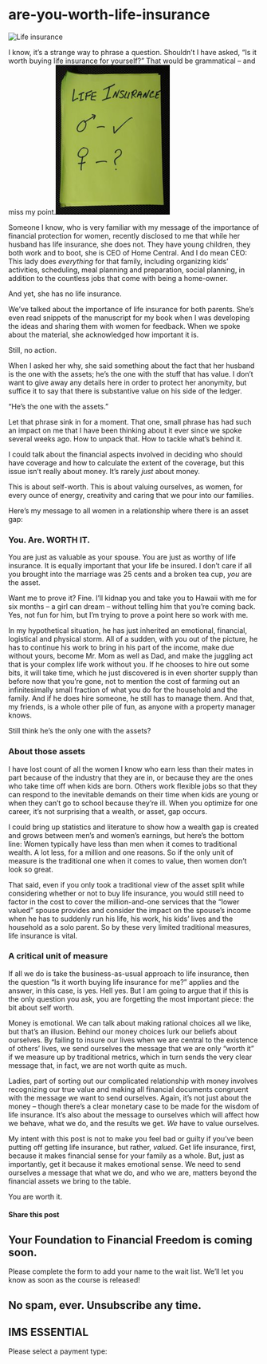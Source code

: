 # are-you-worth-life-insurance
![Life insurance](https://yourfinanciallaunchpad.com/wp-content/uploads/elementor/thumbs/Life-insurance-qdc6crp5rpm0nhkoedao3cjvtinp6cfqlffsh68byg.jpg "Life insurance")

I know, it’s a strange way to phrase a question. Shouldn’t I have asked, “Is it worth buying life insurance for yourself?” That would be grammatical – and miss my point.![Life insurance](attachments/Life-insurance-229x300.jpg)

Someone I know, who is very familiar with my message of the importance of financial protection for women, recently disclosed to me that while her husband has life insurance, she does not. They have young children, they both work and to boot, she is CEO of Home Central. And I do mean CEO: This lady does *everything* for that family, including organizing kids’ activities, scheduling, meal planning and preparation, social planning, in addition to the countless jobs that come with being a home-owner.

And yet, she has no life insurance.

We’ve talked about the importance of life insurance for both parents. She’s even read snippets of the manuscript for my book when I was developing the ideas and sharing them with women for feedback. When we spoke about the material, she acknowledged how important it is.

Still, no action.

When I asked her why, she said something about the fact that her husband is the one with the assets; he’s the one with the stuff that has value. I don’t want to give away any details here in order to protect her anonymity, but suffice it to say that there is substantive value on his side of the ledger.

“He’s the one with the assets.”

Let that phrase sink in for a moment. That one, small phrase has had such an impact on me that I have been thinking about it ever since we spoke several weeks ago. How to unpack that. How to tackle what’s behind it.

I could talk about the financial aspects involved in deciding who should have coverage and how to calculate the extent of the coverage, but this issue isn’t really about money. It’s rarely *just* about money.

This is about self-worth. This is about valuing ourselves, as women, for every ounce of energy, creativity and caring that we pour into our families.

Here’s my message to all women in a relationship where there is an asset gap:

### You. Are. WORTH IT.

You are just as valuable as your spouse. You are just as worthy of life insurance. It is equally important that your life be insured. I don’t care if all you brought into the marriage was 25 cents and a broken tea cup, *you* are the asset.

Want me to prove it? Fine. I’ll kidnap you and take you to Hawaii with me for six months – a girl can dream – without telling him that you’re coming back. Yes, not fun for him, but I’m trying to prove a point here so work with me.

In my hypothetical situation, he has just inherited an emotional, financial, logistical and physical storm. All of a sudden, with you out of the picture, he has to continue his work to bring in his part of the income, make due without yours, become Mr. Mom as well as Dad, and make the juggling act that is your complex life work without you. If he chooses to hire out some bits, it will take time, which he just discovered is in even shorter supply than before now that you’re gone, not to mention the cost of farming out an infinitesimally small fraction of what you do for the household and the family. And if he does hire someone, he still has to manage them. And that, my friends, is a whole other pile of fun, as anyone with a property manager knows.

Still think he’s the only one with the assets?

### About those assets

I have lost count of all the women I know who earn less than their mates in part because of the industry that they are in, or because they are the ones who take time off when kids are born. Others work flexible jobs so that they can respond to the inevitable demands on their time when kids are young or when they can’t go to school because they’re ill. When you optimize for one career, it’s not surprising that a wealth, or asset, gap occurs.

I could bring up statistics and literature to show how a wealth gap is created and grows between men’s and women’s earnings, but here’s the bottom line: Women typically have less than men when it comes to traditional wealth. A lot less, for a million and one reasons. So if the only unit of measure is the traditional one when it comes to value, then women don’t look so great.

That said, even if you only took a traditional view of the asset split while considering whether or not to buy life insurance, you would still need to factor in the cost to cover the million-and-one services that the “lower valued” spouse provides and consider the impact on the spouse’s income when he has to suddenly run his life, his work, his kids’ lives and the household as a solo parent. So by these very limited traditional measures, life insurance is vital.

### A critical unit of measure

If all we do is take the business-as-usual approach to life insurance, then the question “Is it worth buying life insurance for me?” applies and the answer, in this case, is yes. Hell yes. But I am going to argue that if this is the only question you ask, you are forgetting the most important piece: the bit about self worth.

Money is emotional. We can talk about making rational choices all we like, but that’s an illusion. Behind our money choices lurk our beliefs about ourselves. By failing to insure our lives when we are central to the existence of others’ lives, we send ourselves the message that we are only “worth it” if we measure up by traditional metrics, which in turn sends the very clear message that, in fact, we are not worth quite as much.

Ladies, part of sorting out our complicated relationship with money involves recognizing our true value and making all financial documents congruent with the message we want to send ourselves. Again, it’s not just about the money – though there’s a clear monetary case to be made for the wisdom of life insurance. It’s also about the message to ourselves which will affect how we behave, what we do, and the results we get. *We* have to value ourselves.

My intent with this post is not to make you feel bad or guilty if you’ve been putting off getting life insurance, but rather, *valued*. Get life insurance, first, because it makes financial sense for your family as a whole. But, just as importantly, get it because it makes emotional sense. We need to send ourselves a message that what we do, and who we are, matters beyond the financial assets we bring to the table.

You are worth it.

#### Share this post

## Your Foundation to Financial Freedom is coming soon.

Please complete the form to add your name to the wait list. We’ll let you know as soon as the course is released!

## No spam, ever. Unsubscribe any time.

## IMS ESSENTIAL

Please select a payment type: